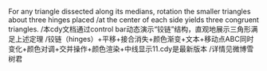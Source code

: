 For any triangle dissected along its medians, rotation the smaller triangles about three hinges placed
/at the center of each side yields three congruent triangles. 
/本cdy文档通过control bar动态演示“铰链”结构，直观地展示三角形满足上述定理
/铰链（hinges）+平移+接合消失+颜色渐变+文本+移动点ABC同时变化+颜色对调+交并操作+颜色渲染+中线显示11.cdy是最新版本
/详情见微博雪树君
